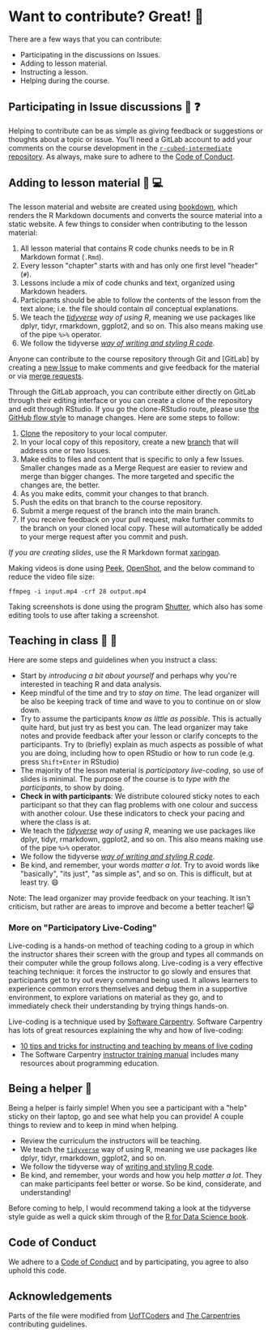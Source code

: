 # Want to contribute? Great! :tada: 

There are a few ways that you can contribute:

- Participating in the discussions on Issues.
- Adding to lesson material.
- Instructing a lesson.
- Helping during the course.

## Participating in Issue discussions :thought_balloon: :question:

Helping to contribute can be as simple as giving feedback or suggestions or thoughts
about a topic or issue. You'll need a GitLab account to add your comments on
the course development in the [`r-cubed-intermediate` repository](https://gitlab.com/rostools/r-cubed-intermediate/issues). 
As always, make sure to adhere to the [Code of Conduct](CODE_OF_CONDUCT.md).

## Adding to lesson material :pencil: :computer:

The lesson material and website are created using [bookdown](https://bookdown.org/yihui/bookdown/),
which renders the R Markdown documents and converts the source material into 
a static website. A few things to consider when contributing to the lesson 
material:

1. All lesson material that contains R code chunks needs to be in R Markdown
format (`.Rmd`).
1. Every lesson "chapter" starts with and has only one first level "header" (`#`).
3. Lessons include a mix of code chunks and text, organized using Markdown
headers.
4. Participants should be able to follow the contents of the lesson from the
text alone; i.e. the file should contain _all_ conceptual explanations.
5. We teach the *[tidyverse][tidyverse] way of using R*, meaning we use
packages like dplyr, tidyr, rmarkdown, ggplot2, and so on. This also means making
use of the pipe `%>%` operator.
6. We follow the tidyverse [*way of writing and styling R code*](https://style.tidyverse.org/).

Anyone can contribute to the course repository 
through Git and [GitLab] by creating a [new Issue](https://gitlab.com/rostools/r-cubed-intermediate/-/issues/new)
to make comments and give feedback for the material or via [merge
requests][merge-requests].

Through the GitLab approach, you can contribute either directly on GitLab
through their editing interface or you can create a clone of the repository and
edit through RStudio. If you go the clone-RStudio route, please use [the GitHub
flow style][github-flow] to manage changes. Here are some steps to follow:

1. [Clone][clone-explanation] the repository to your local computer.
2. In your local copy of this repository, create a new
[branch][branch-explanation] that will address one or two Issues.
3. Make edits to files and content that is specific to only a few Issues.
Smaller changes made as a Merge Request are easier to review and merge than 
bigger changes. The more targeted and specific the changes are, the better.
3. As you make edits, commit your changes to that branch.
4. Push the edits on that branch to the course repository.
5. Submit a merge request of the branch into the main branch.
7. If you receive feedback on your pull request, make further commits to the
branch on your cloned local copy. These will automatically be added to your merge
request after you commit and push.

*If you are creating slides*, use the R Markdown format [xaringan](https://github.com/yihui/xaringan).

Making videos is done using [Peek](https://github.com/phw/peek),
[OpenShot](https://www.openshot.org/),
and the below command to reduce the video file size:

```
ffmpeg -i input.mp4 -crf 28 output.mp4
```

Taking screenshots is done using the program [Shutter](https://shutter-project.org/),
which also has some editing tools to use after taking a screenshot.

## Teaching in class :information_desk_person: :speech_balloon:

Here are some steps and guidelines when you instruct a class:

- Start by *introducing a bit about yourself* and perhaps why you're interested
in teaching R and data analysis.
- Keep mindful of the time and try to *stay on time*. The lead organizer will be
also be keeping track of time and wave to you to continue on or slow down.
- Try to assume the participants *know as little as possible*. This is actually
quite hard, but just try as best you can. The lead organizer may take notes and
provide feedback after your lesson or clarify concepts to the participants. Try
to (briefly) explain as much aspects as possible of what you are doing,
including how to open RStudio or how to run code (e.g. press `Shift+Enter` in RStudio)
- The majority of the lesson material is *participatory live-coding*, so use of
slides is minimal. The purpose of the course is to *type with the participants*,
to show by doing.
- **Check in with participants**: We distribute coloured sticky notes to each
participant so that they can flag problems with one colour and success with
another colour. Use these indicators to check your pacing and where the
class is at.
- We teach the *[tidyverse][tidyverse] way of using R*, meaning we use
packages like dplyr, tidyr, rmarkdown, ggplot2, and so on. This also means making
use of the pipe `%>%` operator.
- We follow the tidyverse [*way of writing and styling R code*](https://style.tidyverse.org/).
- Be kind, and remember, your words *matter a lot*. Try to avoid words like
"basically", "its just", "as simple as", and so on. This is difficult, but at least
try. :smile:

Note: The lead organizer may provide feedback on your teaching. It isn't
criticism, but rather are areas to improve and become a better teacher!
:smiley_cat:

### More on "Participatory Live-Coding"

Live-coding is a hands-on method of teaching coding to a group in which the
instructor shares their screen with the group and types all commands on their
computer while the group follows along. Live-coding is a very effective teaching
technique: it forces the instructor to go slowly and ensures that participants
get to try out every command being used. It allows learners to experience common
errors themselves and debug them in a supportive environment, to explore
variations on material as they go, and to immediately check their understanding
by trying things hands-on.

Live-coding is a technique used by [Software Carpentry](https://software-carpentry.org/about/). 
Software Carpentry has lots of great resources explaining the why and how of live-coding:

- [10 tips and tricks for instructing and teaching by means of live coding](https://software-carpentry.org/blog/2016/04/tips-tricks-live-coding.html)
- The Software Carpentry [instructor training manual](https://carpentries.github.io/instructor-training/) 
includes many resources about programming education.

## Being a helper :raising_hand: 

Being a helper is fairly simple! When you see a participant with a "help" sticky
on their laptop, go and see what help you can provide! A couple things to review
and to keep in mind when helping. 

- Review the curriculum the instructors will be teaching.
- We teach the [`tidyverse`][tidyverse] way of using R, meaning we use packages
like dplyr, tidyr, rmarkdown, ggplot2, and so on. 
- We follow the tidyverse way of [writing and styling R code](https://style.tidyverse.org/).
- Be kind, and remember, your words and how you help *matter a lot*. They can 
make participants feel better or worse. So be kind, considerate, and understanding!

Before coming to help, I would recommend taking a look at the tidyverse style
guide as well a quick skim through of the [R for Data Science book](https://r4ds.had.co.nz/).

## Code of Conduct

We adhere to a [Code of Conduct](CODE_OF_CONDUCT.md) and by participating, you
agree to also uphold this code.

## Acknowledgements

Parts of the file were modified from [UofTCoders](https://github.com/UofTCoders/studyGroup/blob/gh-pages/CONTRIBUTING.md) 
and [The Carpentries](https://docs.carpentries.org/topic_folders/hosts_instructors/hosts_instructors_checklist.html#instructor-checklist)
contributing guidelines.

[tidyverse]: https://www.tidyverse.org/
[branch-explanation]: https://help.github.com/articles/about-branches/
[clone-explanation]: https://help.github.com/articles/cloning-a-repository/
[github-flow]: https://guides.github.com/introduction/flow/
[glossary]: https://help.github.com/articles/github-glossary/
[merge-requests]: https://docs.gitlab.com/ee/gitlab-basics/add-merge-request.html
